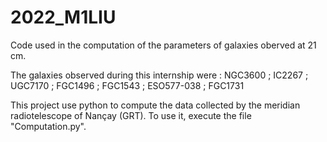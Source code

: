 # 2022_M1LIU
Code used in the computation of the parameters of galaxies oberved at 21 cm.

The galaxies observed during this internship were :
NGC3600 ; IC2267 ; UGC7170 ; FGC1496 ; FGC1543 ; ESO577-038 ; FGC1731
      
      
This project use python to compute the data collected by the meridian radiotelescope of Nançay (GRT).
To use it, execute the file "Computation.py".
